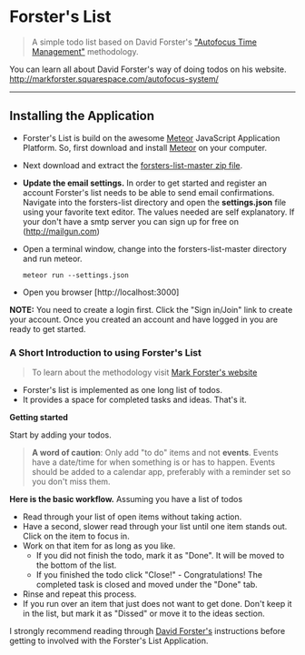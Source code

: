 # Forster's List

> A simple todo list based on David Forster's ["Autofocus Time Management"](http://markforster.squarespace.com/autofocus-system/)  methodology.

You can learn all about David Forster's way of doing todos on his website. http://markforster.squarespace.com/autofocus-system/

---

## Installing the Application
- Forster's List is build on the awesome [Meteor](http://meteor.com)  JavaScript Application Platform. So, first download and install [Meteor](http://meteor.com) on your computer.

- Next download and extract the [forsters-list-master zip file](https://github.com/ohpreis/forsters-list/archive/master.zip).

- **Update the email settings.** In order to get started and register an account Forster's list needs to be able to send email confirmations.
Navigate into the forsters-list directory and open the **settings.json** file using your favorite text editor. The values needed are self explanatory.
If your don't have a smtp server you can sign up for free on (http://mailgun.com)

- Open a terminal window, change into the forsters-list-master directory and run meteor.

    `meteor run --settings.json`

- Open you browser [http://localhost:3000]

**NOTE:** You need to create a login first. Click the "Sign in/Join" link to create your account. Once you created an account and have logged in you are ready to get started.


### A Short Introduction to using Forster's List
>To learn about the methodology visit [Mark Forster's website](http://markforster.squarespace.com/autofocus-system/)


* Forster's list is implemented as one long list of todos.
* It provides a space for completed tasks and ideas. That's it.

**Getting started**

Start by adding your todos.

> **A word of caution**: Only add "to do" items and not **events**. Events have a date/time for when something is or has to happen. Events should be added to a calendar app, preferably with a reminder set so you don't miss them.


**Here is the basic workflow.**
Assuming you have a list of todos

* Read through your list of open items without taking action.
* Have a second, slower read through your list until one item stands out.  Click on the item to focus in.
* Work on that item for as long as you like.
  * If you did not finish the todo, mark it as "Done". It will be moved to the bottom of the list.
  * If you finished the todo click "Close!" - Congratulations! The completed task is closed and moved under the "Done" tab.
* Rinse and repeat this process.
* If you run over an item that just does not want to get done. Don't keep it in the list,  but mark it as "Dissed" or move it to the ideas section.

I strongly recommend reading through [David Forster's](http://markforster.squarespace.com/autofocus-system/) instructions before getting to involved with the Forster's List Application.
